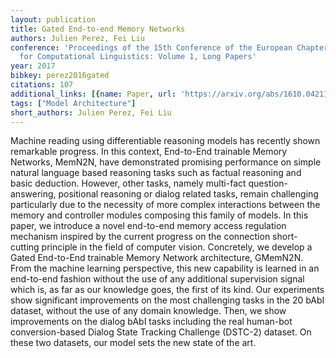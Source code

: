 ```yaml
---
layout: publication
title: Gated End-to-end Memory Networks
authors: Julien Perez, Fei Liu
conference: 'Proceedings of the 15th Conference of the European Chapter of the Association
  for Computational Linguistics: Volume 1, Long Papers'
year: 2017
bibkey: perez2016gated
citations: 107
additional_links: [{name: Paper, url: 'https://arxiv.org/abs/1610.04211'}]
tags: ["Model Architecture"]
short_authors: Julien Perez, Fei Liu
---
```

Machine reading using differentiable reasoning models has recently shown
remarkable progress. In this context, End-to-End trainable Memory Networks,
MemN2N, have demonstrated promising performance on simple natural language
based reasoning tasks such as factual reasoning and basic deduction. However,
other tasks, namely multi-fact question-answering, positional reasoning or
dialog related tasks, remain challenging particularly due to the necessity of
more complex interactions between the memory and controller modules composing
this family of models. In this paper, we introduce a novel end-to-end memory
access regulation mechanism inspired by the current progress on the connection
short-cutting principle in the field of computer vision. Concretely, we develop
a Gated End-to-End trainable Memory Network architecture, GMemN2N. From the
machine learning perspective, this new capability is learned in an end-to-end
fashion without the use of any additional supervision signal which is, as far
as our knowledge goes, the first of its kind. Our experiments show significant
improvements on the most challenging tasks in the 20 bAbI dataset, without the
use of any domain knowledge. Then, we show improvements on the dialog bAbI
tasks including the real human-bot conversion-based Dialog State Tracking
Challenge (DSTC-2) dataset. On these two datasets, our model sets the new state
of the art.